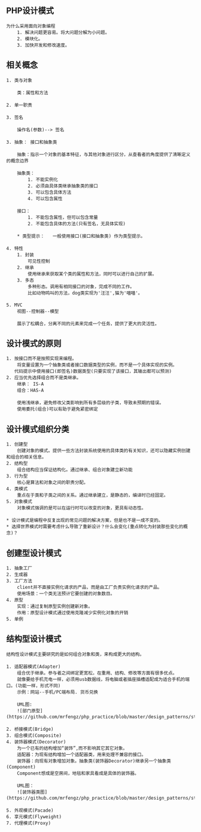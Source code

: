 ## PHP设计模式
    为什么采用面向对象编程
        1. 解决问题更容易。将大问题分解为小问题。
        2. 模块化。
        3. 加快开发和修改速度。
        
## 相关概念
    1. 类与对象
    
        类：属性和方法
    
    2. 单一职责
    
    3. 签名
        
        操作名(参数)--> 签名
    
    3. 抽象： 接口和抽象类
        
        抽象：指示一个对象的基本特征，与其他对象进行区分，从查看者的角度提供了清晰定义的概念边界
        
        抽象类： 
            1. 不能实例化
            2. 必须由具体类继承抽象类的接口
            3. 可以包含具体方法
            4. 可以包含属性
            
        接口：
            1. 不能包含属性，但可以包含常量
            2. 不能包含具体的方法(只有签名，无具体实现)

        * 类型提示：   一般使用接口(接口和抽象类) 作为类型提示。
        
    4. 特性
        1. 封装
            可见性控制
        2. 继承
            使用继承来获取某个类的属性和方法，同时可以进行自己的扩展。
        3. 多态
            多种形态。调用有相同接口的对象，完成不同的工作。
            比如动物鸣叫的方法，dog类实现为'汪汪',猫为'喵喵'。    
    
    5. MVC
        视图--控制器--模型
        
        展示了松耦合，分离不同的元素来完成一个任务，提供了更大的灵活性。

## 设计模式的原则

    1. 按接口而不是按照实现来编程。
        将变量设置为一个抽象类或者接口数据类型的实例，而不是一个具体实现的实例。
       代码提示中使用接口(即签名)数据类型(只要实现了该接口，其输出都可以预测)            
    2. 应当优先选择组合而不是类继承。                           
        继承： IS-A
        组合：HAS-A
        
        使用浅继承，避免修改父类影响到所有多层级的子类，导致未预期的错误。
        使用委托(组合)可以有助于避免紧密绑定

## 设计模式组织分类
   
    1. 创建型
        创建对象的模式。提供一些方法封装系统使用的具体类的有关知识，还可以隐藏实例创建和组合的相关信息。
    2. 结构型
        组合结构应当保证结构化。通过继承、组合对象建立新功能
    3. 行为型             
        核心是算法和对象之间的职责分配。  
    4. 类模式
        重点在于类和子类之间的关系。通过继承建立，是静态的，编译时已经固定。
    5. 对象模式
        对象模式强调的是可以在运行时可以改变的对象，更具有动态性。
        
    * 设计模式是编程中反复出现的常见问题的解决方案，但是也不是一成不变的。
    * 选择世界模式时需要考虑什么导致了重新设计？什么会变化(重点转化为封装那些变化的概念)？   
    
## 创建型设计模式
    1. 抽象工厂
    2. 生成器
    3. 工厂方法
        client并不直接实例化请求的产品，而是由工厂负责实例化请求的产品。
        使用场景：一个类无法预计它要创建的对象数目。
    4. 原型
        实现：通过复制原型实例创建新对象。
        作用：原型设计模式通过使用克隆减少实例化对象的开销
    5. 单例  
    
## 结构型设计模式
    结构性设计模式主要研究的是如何组合对象和类，来构成更大的结构。

    1. 适配器模式(Adapter)
        组合优于继承。参与者之间绑定更宽松，在重用、结构、修改等方面有很多优点。
        就像要给手机充电一样，必须用usb数据线，将电脑或者插座插槽适配成为适合手机的端口。(功能一样，形式不同)
        示例：网站--手机/PC端布局. 货币兑换
        
        UML图:
        ![部门原型](https://github.com/mrfengz/php_practice/blob/master/design_patterns/structure/adapter.jpg)

    2. 桥接模式(Bridge)
    3. 组合模式(Composite)
    4. 装饰器模式(Decorator)
        为一个已有的结构增加“装饰”,而不影响其它其它对象。
        适配器：为现有结构增加一个适配器类，用来处理不兼容的接口。
        装饰器：向现有对象增加对象。抽象类(装饰器Decorator)继承另一个抽象类(Component)
        Component想成是空房间，地毯和家具看成是具体的装饰器。
        
        UML图：
        ![装饰器类图](https://github.com/mrfengz/php_practice/blob/master/design_patterns/structure/decorator_1.png)

    5. 外观模式(Pacade)
    6. 享元模式(Flyweight)
    7. 代理模式(Proxy)
    